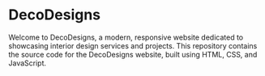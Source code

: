 # DecoDesigns
Welcome to DecoDesigns, a modern, responsive website dedicated to showcasing interior design services and projects. This repository contains the source code for the DecoDesigns website, built using HTML, CSS, and JavaScript.
